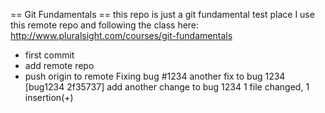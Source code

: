 
== Git Fundamentals ==
this repo is just a git fundamental test place
I use this remote repo and following the class here: 
http://www.pluralsight.com/courses/git-fundamentals

 + first commit 
 + add remote repo
 + push origin to remote
Fixing bug #1234
another fix to bug 1234
[bug1234 2f35737] add another change to bug 1234
 1 file changed, 1 insertion(+)
